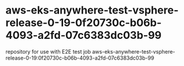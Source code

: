 # aws-eks-anywhere-test-vsphere-release-0-19-0f20730c-b06b-4093-a2fd-07c6383dc03b-99
repository for use with E2E test job aws-eks-anywhere-test-vsphere-release-0-19:0f20730c-b06b-4093-a2fd-07c6383dc03b-99
